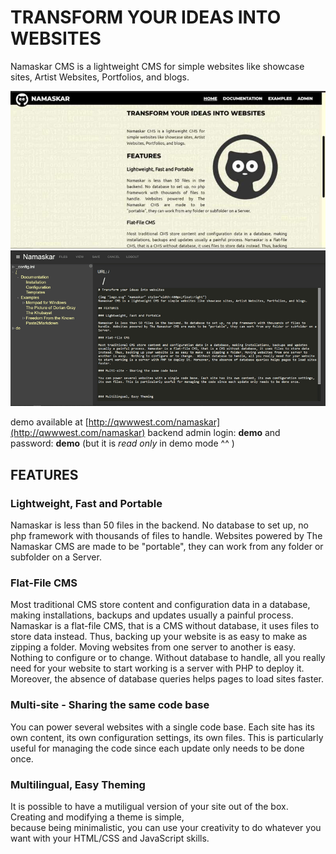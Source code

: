TRANSFORM YOUR IDEAS INTO WEBSITES
==================================
 
Namaskar CMS is a lightweight CMS for simple websites like showcase sites, Artist Websites, Portfolios, and blogs.

![Namaskar Frontend](site/media/img/namaskar-frontend.jpg)
![Namaskar Backend](site/media/img/namaskar.png)

demo available at [http://qwwwest.com/namaskar](http://qwwwest.com/namaskar)
backend admin login: **demo** and password: **demo** 
(but it is *read only* in demo mode ^^ )

FEATURES
--------

### Lightweight, Fast and Portable

Namaskar is less than 50 files in the backend. No database to set up, no php framework with thousands of files to handle. Websites powered by The Namaskar CMS are made to be "portable", they can work from any folder or subfolder on a Server.

### Flat-File CMS

Most traditional CMS store content and configuration data in a database, making installations, backups and updates usually a painful process. Namaskar is a flat-file CMS, that is a CMS without database, it uses files to store data instead. Thus, backing up your website is as easy to make as zipping a folder. Moving websites from one server to another is easy. Nothing to configure or to change. Without database to handle, all you really need for your website to start working is a server with PHP to deploy it. Moreover, the absence of database queries helps pages to load sites faster.

### Multi-site - Sharing the same code base

You can power several websites with a single code base. Each site has its own content, its own configuration settings, its own files. This is particularly useful for managing the code since each update only needs to be done once.

### Multilingual, Easy Theming

It is possible to have a mutiligual version of your site out of the box. Creating and modifying a theme is simple,\
because being minimalistic, you can use your creativity to do whatever you want with your HTML/CSS and JavaScript skills.


